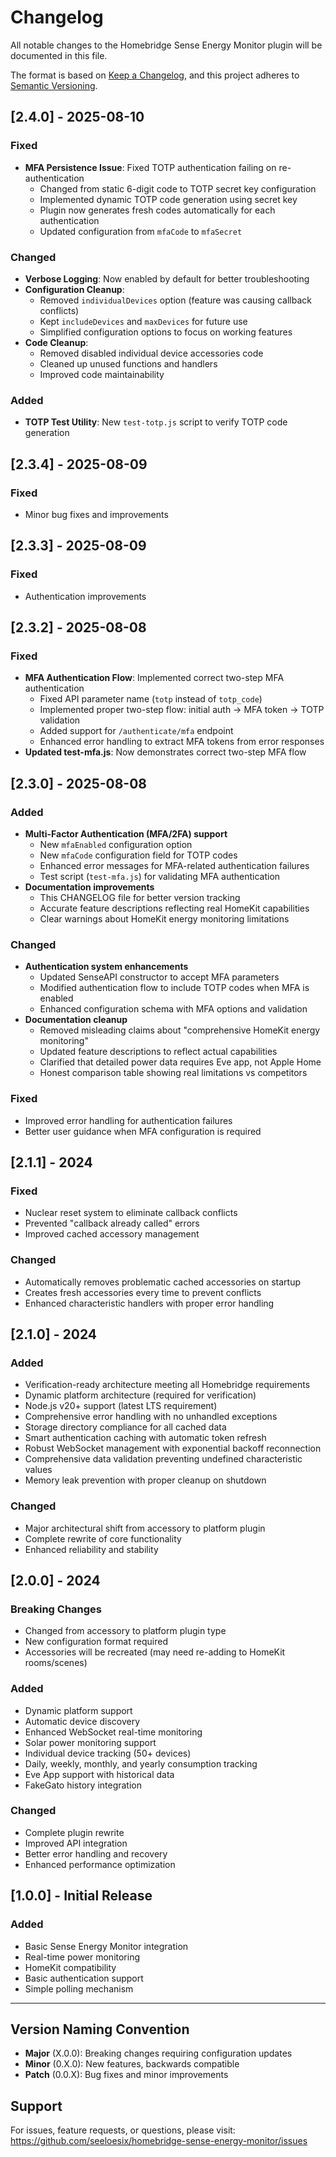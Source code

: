 # Changelog

All notable changes to the Homebridge Sense Energy Monitor plugin will be documented in this file.

The format is based on [Keep a Changelog](https://keepachangelog.com/en/1.0.0/),
and this project adheres to [Semantic Versioning](https://semver.org/spec/v2.0.0.html).

## [2.4.0] - 2025-08-10

### Fixed
- **MFA Persistence Issue**: Fixed TOTP authentication failing on re-authentication
  - Changed from static 6-digit code to TOTP secret key configuration
  - Implemented dynamic TOTP code generation using secret key
  - Plugin now generates fresh codes automatically for each authentication
  - Updated configuration from `mfaCode` to `mfaSecret`

### Changed
- **Verbose Logging**: Now enabled by default for better troubleshooting
- **Configuration Cleanup**: 
  - Removed `individualDevices` option (feature was causing callback conflicts)
  - Kept `includeDevices` and `maxDevices` for future use
  - Simplified configuration options to focus on working features
- **Code Cleanup**:
  - Removed disabled individual device accessories code
  - Cleaned up unused functions and handlers
  - Improved code maintainability

### Added
- **TOTP Test Utility**: New `test-totp.js` script to verify TOTP code generation

## [2.3.4] - 2025-08-09

### Fixed
- Minor bug fixes and improvements

## [2.3.3] - 2025-08-09

### Fixed
- Authentication improvements

## [2.3.2] - 2025-08-08

### Fixed
- **MFA Authentication Flow**: Implemented correct two-step MFA authentication
  - Fixed API parameter name (`totp` instead of `totp_code`)
  - Implemented proper two-step flow: initial auth → MFA token → TOTP validation
  - Added support for `/authenticate/mfa` endpoint
  - Enhanced error handling to extract MFA tokens from error responses
- **Updated test-mfa.js**: Now demonstrates correct two-step MFA flow

## [2.3.0] - 2025-08-08

### Added
- **Multi-Factor Authentication (MFA/2FA) support**
  - New `mfaEnabled` configuration option
  - New `mfaCode` configuration field for TOTP codes
  - Enhanced error messages for MFA-related authentication failures
  - Test script (`test-mfa.js`) for validating MFA authentication
- **Documentation improvements**
  - This CHANGELOG file for better version tracking
  - Accurate feature descriptions reflecting real HomeKit capabilities
  - Clear warnings about HomeKit energy monitoring limitations

### Changed
- **Authentication system enhancements**
  - Updated SenseAPI constructor to accept MFA parameters
  - Modified authentication flow to include TOTP codes when MFA is enabled
  - Enhanced configuration schema with MFA options and validation
- **Documentation cleanup**
  - Removed misleading claims about "comprehensive HomeKit energy monitoring"
  - Updated feature descriptions to reflect actual capabilities
  - Clarified that detailed power data requires Eve app, not Apple Home
  - Honest comparison table showing real limitations vs competitors

### Fixed
- Improved error handling for authentication failures
- Better user guidance when MFA configuration is required

## [2.1.1] - 2024

### Fixed
- Nuclear reset system to eliminate callback conflicts
- Prevented "callback already called" errors
- Improved cached accessory management

### Changed
- Automatically removes problematic cached accessories on startup
- Creates fresh accessories every time to prevent conflicts
- Enhanced characteristic handlers with proper error handling

## [2.1.0] - 2024

### Added
- Verification-ready architecture meeting all Homebridge requirements
- Dynamic platform architecture (required for verification)
- Node.js v20+ support (latest LTS requirement)
- Comprehensive error handling with no unhandled exceptions
- Storage directory compliance for all cached data
- Smart authentication caching with automatic token refresh
- Robust WebSocket management with exponential backoff reconnection
- Comprehensive data validation preventing undefined characteristic values
- Memory leak prevention with proper cleanup on shutdown

### Changed
- Major architectural shift from accessory to platform plugin
- Complete rewrite of core functionality
- Enhanced reliability and stability

## [2.0.0] - 2024

### Breaking Changes
- Changed from accessory to platform plugin type
- New configuration format required
- Accessories will be recreated (may need re-adding to HomeKit rooms/scenes)

### Added
- Dynamic platform support
- Automatic device discovery
- Enhanced WebSocket real-time monitoring
- Solar power monitoring support
- Individual device tracking (50+ devices)
- Daily, weekly, monthly, and yearly consumption tracking
- Eve App support with historical data
- FakeGato history integration

### Changed
- Complete plugin rewrite
- Improved API integration
- Better error handling and recovery
- Enhanced performance optimization

## [1.0.0] - Initial Release

### Added
- Basic Sense Energy Monitor integration
- Real-time power monitoring
- HomeKit compatibility
- Basic authentication support
- Simple polling mechanism

---

## Version Naming Convention

- **Major** (X.0.0): Breaking changes requiring configuration updates
- **Minor** (0.X.0): New features, backwards compatible
- **Patch** (0.0.X): Bug fixes and minor improvements

## Support

For issues, feature requests, or questions, please visit:
https://github.com/seeloesix/homebridge-sense-energy-monitor/issues